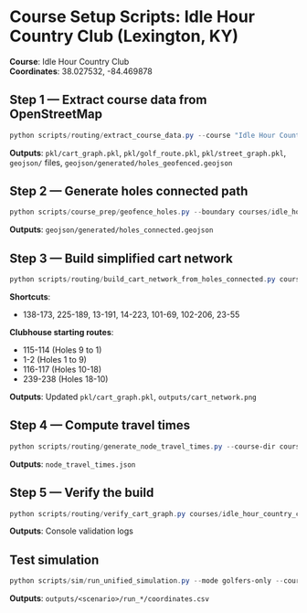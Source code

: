 # Course Setup Scripts: Idle Hour Country Club (Lexington, KY)

**Course**: Idle Hour Country Club  
**Coordinates**: 38.027532, -84.469878

## Step 1 — Extract course data from OpenStreetMap
```powershell
python scripts/routing/extract_course_data.py --course "Idle Hour Country Club" --clubhouse-lat 38.027532 --clubhouse-lon -84.469878 --include-streets --street-buffer 750 --course-buffer 100 --output-dir courses/idle_hour_country_club
```

**Outputs**: `pkl/cart_graph.pkl`, `pkl/golf_route.pkl`, `pkl/street_graph.pkl`, `geojson/` files, `geojson/generated/holes_geofenced.geojson`

## Step 2 — Generate holes connected path
```powershell
python scripts/course_prep/geofence_holes.py --boundary courses/idle_hour_country_club/geojson/course_polygon.geojson --holes courses/idle_hour_country_club/geojson/holes.geojson --generated_dir generated
```

**Outputs**: `geojson/generated/holes_connected.geojson`

## Step 3 — Build simplified cart network
```powershell
python scripts/routing/build_cart_network_from_holes_connected.py courses/idle_hour_country_club --save-png outputs/cart_network.png --shortcuts "138-173,225-189,13-191,14-223,101-69,102-206,23-55" --clubhouse-routes "115-114,1-2,116-117,239-238"
```

**Shortcuts**: 
- 138-173, 225-189, 13-191, 14-223, 101-69, 102-206, 23-55

**Clubhouse starting routes**:
- 115-114 (Holes 9 to 1)
- 1-2 (Holes 1 to 9) 
- 116-117 (Holes 10-18)
- 239-238 (Holes 18-10)

**Outputs**: Updated `pkl/cart_graph.pkl`, `outputs/cart_network.png`

## Step 4 — Compute travel times
```powershell
python scripts/routing/generate_node_travel_times.py --course-dir courses/idle_hour_country_club --speed 2.68
```

**Outputs**: `node_travel_times.json`

## Step 5 — Verify the build
```powershell
python scripts/routing/verify_cart_graph.py courses/idle_hour_country_club
```

**Outputs**: Console validation logs

## Test simulation
```powershell
python scripts/sim/run_unified_simulation.py --mode golfers-only --course-dir courses/idle_hour_country_club --groups-count 12 --first-tee 08:00 --groups-interval-min 12 --num-runs 1 --open-viewer
```

**Outputs**: `outputs/<scenario>/run_*/coordinates.csv`
